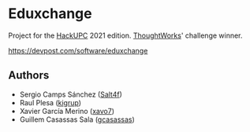# Eduxchange
 
Project for the [HackUPC](https://hackupc.com/) 2021 edition. [ThoughtWorks](https://www.thoughtworks.com/)' challenge winner.

https://devpost.com/software/eduxchange

## Authors
 * Sergio Camps Sánchez ([Salt4f](https://github.com/Salt4f))
 * Raul Plesa ([kigrup](https://github.com/kigrup))
 * Xavier García Merino ([xavo7](https://github.com/xavo7))
 * Guillem Casassas Sala ([gcasassas](https://github.com/gcasassas))
